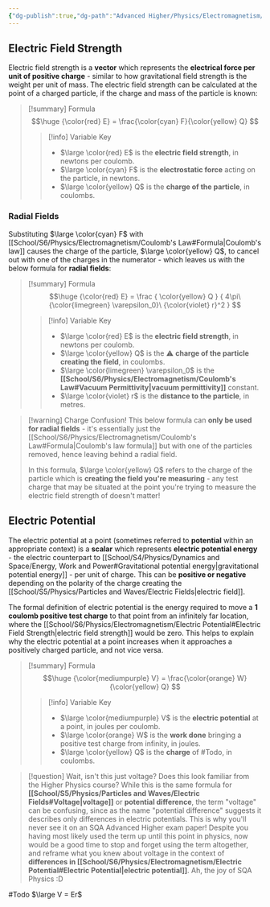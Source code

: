 ```yaml
---
{"dg-publish":true,"dg-path":"Advanced Higher/Physics/Electromagnetism/Electric Potential.md","dg-permalink":"physics/electric-potential","permalink":"/physics/electric-potential/","created":"","updated":""}
---
```


## Electric Field Strength

Electric field strength is a **vector** which represents the **electrical force per unit of positive charge** - similar to how gravitational field strength is the weight per unit of mass. The electric field strength can be calculated at the point of a charged particle, if the charge and mass of the particle is known:

> [!summary] Formula
> $$\huge
> {\color{red} E} = \frac{\color{cyan} F}{\color{yellow} Q}
> $$
> > [!info] Variable Key
> > - $\large \color{red} E$ is the **electric field strength**, in newtons per coulomb.
> > - $\large \color{cyan} F$ is the **electrostatic force** acting on the particle, in newtons.
> > - $\large \color{yellow} Q$ is the **charge of the particle**, in coulombs.

### Radial Fields

Substituting $\large \color{cyan} F$ with [[School/S6/Physics/Electromagnetism/Coulomb's Law#Formula\|Coulomb's law]] causes the charge of the particle, $\large \color{yellow} Q$, to cancel out with one of the charges in the numerator - which leaves us with the below formula for **radial fields**:

> [!summary] Formula
> $$\huge
> {\color{red} E} = \frac {
> 	\color{yellow} Q
> } {
> 	4\pi\ {\color{limegreen} \varepsilon_0}\ {\color{violet} r}^2
> }
> $$
> > [!info] Variable Key
> > - $\large \color{red} E$ is the **electric field strength**, in newtons per coulomb.
> > - $\large \color{yellow} Q$ is the ⚠️ **charge of the particle creating the field**, in coulombs.
> > - $\large \color{limegreen} \varepsilon_0$ is the **[[School/S6/Physics/Electromagnetism/Coulomb's Law#Vacuum Permittivity\|vacuum permittivity]]** constant.
> > - $\large \color{violet} r$ is the **distance to the particle**, in metres.

> [!warning] Charge Confusion!
> This below formula can **only be used for radial fields** - it's essentially just the [[School/S6/Physics/Electromagnetism/Coulomb's Law#Formula\|Coulomb's law formula]] but with one of the particles removed, hence leaving behind a radial field.
> 
> In this formula, $\large \color{yellow} Q$ refers to the charge of the particle which is **creating the field you're measuring** - any test charge that may be situated at the point you're trying to measure the electric field strength of doesn't matter!

## Electric Potential

The electric potential at a point (sometimes referred to **potential** within an appropriate context) is a **scalar** which represents **electric potential energy** - the electric counterpart to [[School/S4/Physics/Dynamics and Space/Energy, Work and Power#Gravitational potential energy\|gravitational potential energy]] - per unit of charge. This can be **positive or negative** depending on the polarity of the charge creating the [[School/S5/Physics/Particles and Waves/Electric Fields\|electric field]].

The formal definition of electric potential is the energy required to move a **1 coulomb positive test charge** to that point from an infinitely far location, where the [[School/S6/Physics/Electromagnetism/Electric Potential#Electric Field Strength\|electric field strength]] would be zero. This helps to explain why the electric potential at a point increases when it approaches a positively charged particle, and not vice versa.

> [!summary] Formula
> $$\huge
> {\color{mediumpurple} V} = \frac{\color{orange} W}{\color{yellow} Q}
> $$
> > [!info] Variable Key
> > - $\large \color{mediumpurple} V$ is the **electric potential** at a point, in joules per coulomb.
> > - $\large \color{orange} W$ is the **work done** bringing a positive test charge from infinity, in joules.
> > - $\large \color{yellow} Q$ is the **charge** of #Todo, in coulombs.

> [!question] Wait, isn't this just voltage?
> Does this look familiar from the Higher Physics course? While this is the same formula for **[[School/S5/Physics/Particles and Waves/Electric Fields#Voltage\|voltage]]** or **potential difference**, the term "voltage" can be confusing, since as the name "potential difference" suggests it describes only differences in electric potentials. This is why you'll never see it on an SQA Advanced Higher exam paper! Despite you having most likely used the term up until this point in physics, now would be a good time to stop and forget using the term altogether, and reframe what you knew about voltage in the context of **differences in [[School/S6/Physics/Electromagnetism/Electric Potential#Electric Potential\|electric potential]]**. Ah, the joy of SQA Physics :D

#Todo $\large V = Er$
